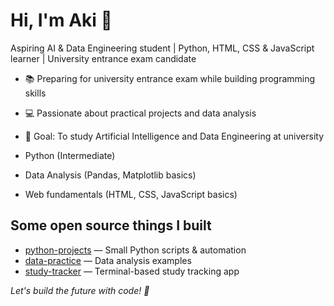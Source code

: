 # Hi, I'm Aki 👋

Aspiring AI & Data Engineering student | Python, HTML, CSS & JavaScript learner | University entrance exam candidate

- 📚 Preparing for university entrance exam while building programming skills  
- 💻 Passionate about practical projects and data analysis  
- 🎯 Goal: To study Artificial Intelligence and Data Engineering at university

- Python (Intermediate)  
- Data Analysis (Pandas, Matplotlib basics)  
- Web fundamentals (HTML, CSS, JavaScript basics)
  
## Some open source things I built
- [python-projects](https://github.com/eren/python-projects) — Small Python scripts & automation  
- [data-practice](https://github.com/eren/data-practice) — Data analysis examples  
- [study-tracker](https://github.com/eren/study-tracker) — Terminal-based study tracking app  

*Let's build the future with code! 🚀*
